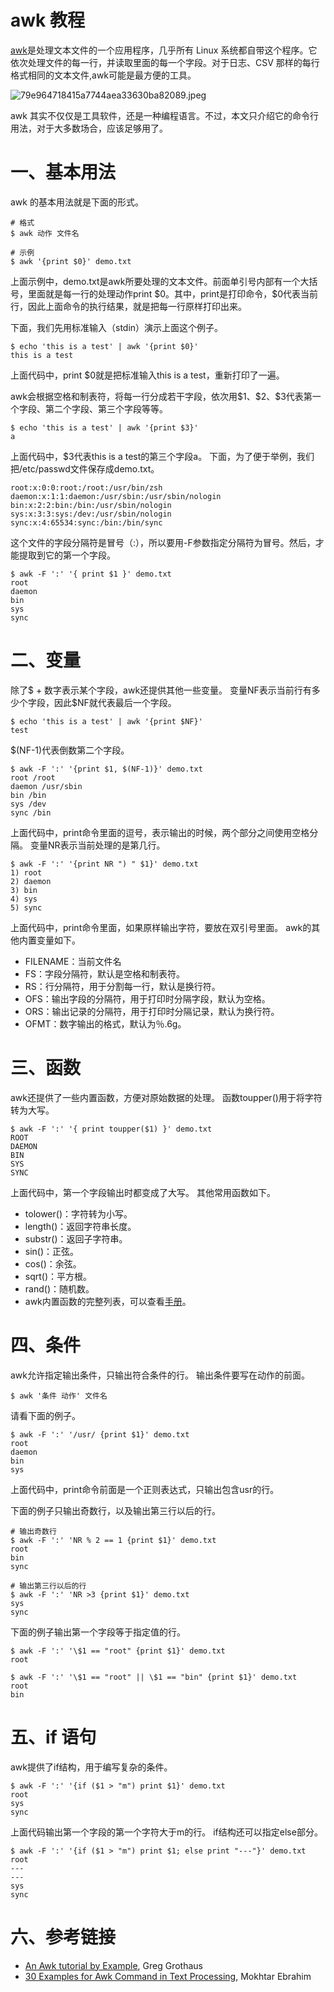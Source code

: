 # awk 教程

[awk](https://en.wikipedia.org/wiki/AWK)是处理文本文件的一个应用程序，几乎所有 Linux 系统都自带这个程序。它依次处理文件的每一行，并读取里面的每一个字段。对于日志、CSV 那样的每行格式相同的文本文件,awk可能是最方便的工具。

![79e964718415a7744aea33630ba82089.jpeg](evernotecid://9F850BE6-DDB6-4882-B19F-E9CC46B799D6/appyinxiangcom/3925940/ENResource/p2309)


   awk 其实不仅仅是工具软件，还是一种编程语言。不过，本文只介绍它的命令行用法，对于大多数场合，应该足够用了。

# 一、基本用法


awk 的基本用法就是下面的形式。

```
# 格式
$ awk 动作 文件名

# 示例
$ awk '{print $0}' demo.txt
```
上面示例中，demo.txt是awk所要处理的文本文件。前面单引号内部有一个大括号，里面就是每一行的处理动作print \$0。其中，print是打印命令，$0代表当前行，因此上面命令的执行结果，就是把每一行原样打印出来。

下面，我们先用标准输入（stdin）演示上面这个例子。

```
$ echo 'this is a test' | awk '{print $0}'
this is a test

```

上面代码中，print $0就是把标准输入this is a test，重新打印了一遍。

awk会根据空格和制表符，将每一行分成若干字段，依次用\$1、\$2、$3代表第一个字段、第二个字段、第三个字段等等。

```
$ echo 'this is a test' | awk '{print $3}'
a
```

上面代码中，$3代表this is a test的第三个字段a。
下面，为了便于举例，我们把/etc/passwd文件保存成demo.txt。

```
root:x:0:0:root:/root:/usr/bin/zsh
daemon:x:1:1:daemon:/usr/sbin:/usr/sbin/nologin
bin:x:2:2:bin:/bin:/usr/sbin/nologin
sys:x:3:3:sys:/dev:/usr/sbin/nologin
sync:x:4:65534:sync:/bin:/bin/sync
```

这个文件的字段分隔符是冒号（:），所以要用-F参数指定分隔符为冒号。然后，才能提取到它的第一个字段。

```
$ awk -F ':' '{ print $1 }' demo.txt
root
daemon
bin
sys
sync
```

# 二、变量

除了\$ + 数字表示某个字段，awk还提供其他一些变量。
变量NF表示当前行有多少个字段，因此$NF就代表最后一个字段。

```
$ echo 'this is a test' | awk '{print $NF}'
test
```

$(NF-1)代表倒数第二个字段。

```
$ awk -F ':' '{print $1, $(NF-1)}' demo.txt
root /root
daemon /usr/sbin
bin /bin
sys /dev
sync /bin
```


上面代码中，print命令里面的逗号，表示输出的时候，两个部分之间使用空格分隔。
变量NR表示当前处理的是第几行。

```
$ awk -F ':' '{print NR ") " $1}' demo.txt
1) root
2) daemon
3) bin
4) sys
5) sync
```

上面代码中，print命令里面，如果原样输出字符，要放在双引号里面。
awk的其他内置变量如下。

 - FILENAME：当前文件名
 - FS：字段分隔符，默认是空格和制表符。
 - RS：行分隔符，用于分割每一行，默认是换行符。
 - OFS：输出字段的分隔符，用于打印时分隔字段，默认为空格。
 - ORS：输出记录的分隔符，用于打印时分隔记录，默认为换行符。
 - OFMT：数字输出的格式，默认为％.6g。


# 三、函数


awk还提供了一些内置函数，方便对原始数据的处理。
函数toupper()用于将字符转为大写。

```
$ awk -F ':' '{ print toupper($1) }' demo.txt
ROOT
DAEMON
BIN
SYS
SYNC
```

上面代码中，第一个字段输出时都变成了大写。
其他常用函数如下。

- tolower()：字符转为小写。
- length()：返回字符串长度。
- substr()：返回子字符串。
- sin()：正弦。
- cos()：余弦。
-  sqrt()：平方根。
- rand()：随机数。
- awk内置函数的完整列表，可以查看[手册](https://www.gnu.org/software/gawk/manual/html_node/Built_002din.html#Built_002din)。

# 四、条件

awk允许指定输出条件，只输出符合条件的行。
输出条件要写在动作的前面。

```shell
$ awk '条件 动作' 文件名
```


请看下面的例子。

```shell
$ awk -F ':' '/usr/ {print $1}' demo.txt
root
daemon
bin
sys
```


上面代码中，print命令前面是一个正则表达式，只输出包含usr的行。

下面的例子只输出奇数行，以及输出第三行以后的行。

```shell
# 输出奇数行
$ awk -F ':' 'NR % 2 == 1 {print $1}' demo.txt
root
bin
sync

# 输出第三行以后的行
$ awk -F ':' 'NR >3 {print $1}' demo.txt
sys
sync
```


下面的例子输出第一个字段等于指定值的行。

```shell
$ awk -F ':' '\$1 == "root" {print $1}' demo.txt
root

$ awk -F ':' '\$1 == "root" || \$1 == "bin" {print $1}' demo.txt
root
bin
```


# 五、if 语句

awk提供了if结构，用于编写复杂的条件。

```shell
$ awk -F ':' '{if ($1 > "m") print $1}' demo.txt
root
sys
sync
```


上面代码输出第一个字段的第一个字符大于m的行。
if结构还可以指定else部分。

```shell
$ awk -F ':' '{if ($1 > "m") print $1; else print "---"}' demo.txt
root
---
---
sys
sync
```


# 六、参考链接
- [An Awk tutorial by Example](https://gregable.com/2010/09/why-you-should-know-just-little-awk.html), Greg Grothaus
- [30 Examples for Awk Command in Text Processing](https://likegeeks.com/awk-command/), Mokhtar Ebrahim

